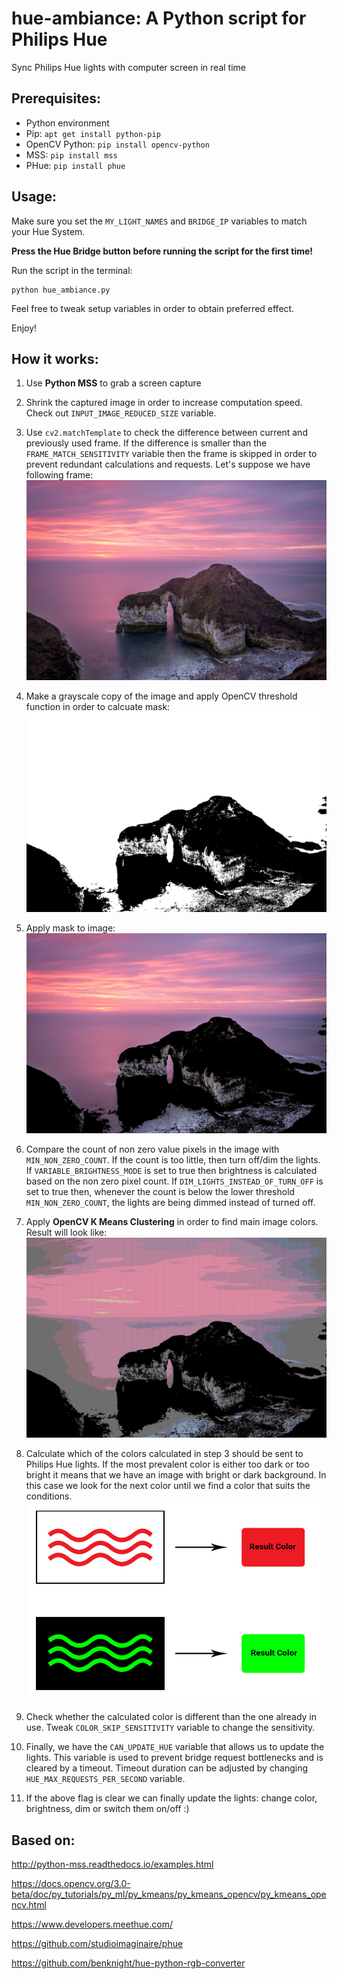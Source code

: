 # hue-ambiance: A Python script for Philips Hue
Sync Philips Hue lights with computer screen in real time

## Prerequisites:
- Python environment
- Pip: ```apt get install python-pip```
- OpenCV Python: ```pip install opencv-python```
- MSS: ```pip install mss```
- PHue: ```pip install phue```

## Usage:

Make sure you set the ```MY_LIGHT_NAMES``` and ```BRIDGE_IP``` variables to match your Hue System.

**Press the Hue Bridge button before running the script for the first time!**

Run the script in the terminal: 

```
python hue_ambiance.py
```

Feel free to tweak setup variables in order to obtain preferred effect.

Enjoy!


## How it works:

1) Use **Python MSS** to grab a screen capture

2) Shrink the captured image in order to increase computation speed. Check out ```INPUT_IMAGE_REDUCED_SIZE``` variable.

3) Use ```cv2.matchTemplate``` to check the difference between current and previously used frame. If the difference is smaller than the ```FRAME_MATCH_SENSITIVITY``` variable then the frame is skipped in order to prevent redundant calculations and requests.
Let's suppose we have following frame:
![example](example/test_image.jpg)

4) Make a grayscale copy of the image and apply OpenCV threshold function in order to calcuate mask:
![mask](example/mask.png)

5) Apply mask to image:
![masked_image](example/masked_image.jpg)

6) Compare the count of non zero value pixels in the image with ```MIN_NON_ZERO_COUNT```.
If the count is too little, then turn off/dim the lights.
If ```VARIABLE_BRIGHTNESS_MODE``` is set to true then brightness is calculated based on the non zero pixel count.
If ```DIM_LIGHTS_INSTEAD_OF_TURN_OFF``` is set to true then, whenever the count is below the lower threshold ```MIN_NON_ZERO_COUNT```, the lights are being dimmed instead of turned off.

3) Apply **OpenCV K Means Clustering** in order to find main image colors.
Result will look like:
![result](example/image_after_kmeans.png)

4) Calculate which of the colors calculated in step 3 should be sent to Philips Hue lights.
If the most prevalent color is either too dark or too bright it means that we have an image with bright or dark background. In this case we look for the next color until we find a color that suits the conditions.
![dark_bright_background](example/dark_or_bright_background.jpg)

5) Check whether the calculated color is different than the one already in use. Tweak ```COLOR_SKIP_SENSITIVITY``` variable to change the sensitivity.

6) Finally, we have the ```CAN_UPDATE_HUE``` variable that allows us to update the lights. This variable is used to prevent bridge request bottlenecks and is cleared by a timeout. Timeout duration can be adjusted by changing ```HUE_MAX_REQUESTS_PER_SECOND``` variable.

7) If the above flag is clear we can finally update the lights: change color, brightness, dim or switch them on/off :)


## Based on:

http://python-mss.readthedocs.io/examples.html

https://docs.opencv.org/3.0-beta/doc/py_tutorials/py_ml/py_kmeans/py_kmeans_opencv/py_kmeans_opencv.html

https://www.developers.meethue.com/

https://github.com/studioimaginaire/phue

https://github.com/benknight/hue-python-rgb-converter

